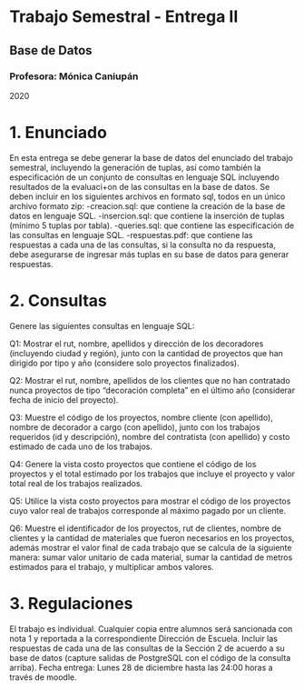 # **Trabajo Semestral - Entrega II**

## Base de Datos

### Profesora: Mónica Caniupán

2020

# 1. Enunciado

En esta entrega se debe generar la base de datos del enunciado del trabajo semestral, incluyendo
la generación de tuplas, así como también la especificación de un conjunto de consultas en lenguaje
SQL incluyendo resultados de la evaluaci+on de las consultas en la base de datos.
Se deben incluir en los siguientes archivos en formato sql, todos en un único archivo formato zip:
-creacion.sql: que contiene la creación de la base de datos en lenguaje SQL.
-insercion.sql: que contiene la inserción de tuplas (mínimo 5 tuplas por tabla).
-queries.sql: que contiene las especificación de las consultas en lenguaje SQL.
-respuestas.pdf: que contiene las respuestas a cada una de las consultas, si la consulta no da
respuesta, debe asegurarse de ingresar más tuplas en su base de datos para generar respuestas.

# 2. Consultas
Genere las siguientes consultas en lenguaje SQL:

Q1: Mostrar el rut, nombre, apellidos y dirección de los decoradores (incluyendo ciudad y región),
junto con la cantidad de proyectos que han dirigido por tipo y año (considere solo proyectos
finalizados).

Q2: Mostrar el rut, nombre, apellidos de los clientes que no han contratado nunca proyectos de
tipo “decoración completa” en el último año (considerar fecha de inicio del proyecto).

Q3: Muestre el código de los proyectos, nombre cliente (con apellido), nombre de decorador a cargo
(con apellido), junto con los trabajos requeridos (id y descripción), nombre del contratista (con
apellido) y costo estimado de cada uno de los trabajos.

Q4: Genere la vista costo proyectos que contiene el código de los proyectos y el total estimado por
los trabajos que incluye el proyecto y valor total real de los trabajos realizados.

Q5: Utilice la vista costo proyectos para mostrar el código de los proyectos cuyo valor real de
trabajos corresponde al máximo pagado por un cliente.

Q6: Muestre el identificador de los proyectos, rut de clientes, nombre de clientes y la cantidad de
materiales que fueron necesarios en los proyectos, además mostrar el valor final de cada trabajo
que se calcula de la siguiente manera: sumar valor unitario de cada material, sumar la cantidad
de metros estimados para el trabajo, y multiplicar ambos valores.

# 3. Regulaciones
El trabajo es individual.
Cualquier copia entre alumnos será sancionada con nota 1 y reportada a la correspondiente
Dirección de Escuela.
Incluir las respuestas de cada una de las consultas de la Sección 2 de acuerdo a su
base de datos (capture salidas de PostgreSQL con el código de la consulta arriba).
Fecha entrega: Lunes 28 de diciembre hasta las 24:00 horas a través de moodle.
